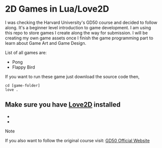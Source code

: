 # 2D Games in Lua/Love2D
I was checking the Harvard University's GD50 course and decided to follow along.
It's a beginner level introduction to game development.
I am using this repo to store games I create along the way for submission.
I will be creating my own game assets once I finish the game programming part to learn about Game Art and Game Design.

List of all games are:
- Pong
- Flappy Bird

If you want to run these game just download the source code then,
```
cd [game-folder]
love .
```
Make sure you have [Love2D](https://love2d.org/) installed
-
-
-

> [!NOTE]
> If you also want to follow the original course visit: [GD50 Official Website](https://cs50.harvard.edu/games/2018/)
